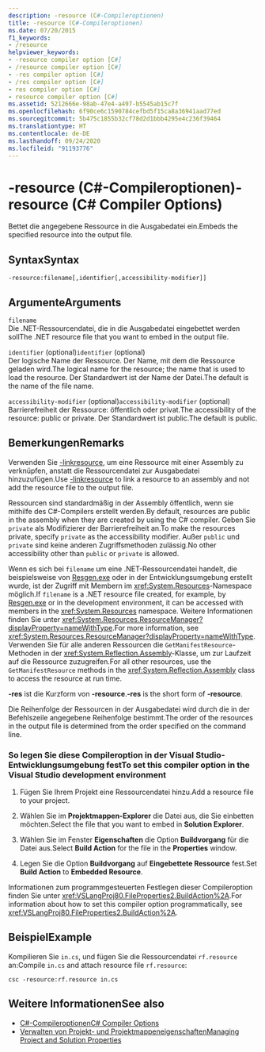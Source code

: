 ```yaml
---
description: -resource (C#-Compileroptionen)
title: -resource (C#-Compileroptionen)
ms.date: 07/20/2015
f1_keywords:
- /resource
helpviewer_keywords:
- -resource compiler option [C#]
- /resource compiler option [C#]
- -res compiler option [C#]
- /res compiler option [C#]
- res compiler option [C#]
- resource compiler option [C#]
ms.assetid: 5212666e-98ab-47e4-a497-b5545ab15c7f
ms.openlocfilehash: 6f90ce6c1590784cefbd5f15ca8a36941aad77ed
ms.sourcegitcommit: 5b475c1855b32cf78d2d1bbb4295e4c236f39464
ms.translationtype: HT
ms.contentlocale: de-DE
ms.lasthandoff: 09/24/2020
ms.locfileid: "91193776"
---
```

# <a name="-resource-c-compiler-options"></a><span data-ttu-id="ee2d3-103">-resource (C#-Compileroptionen)</span><span class="sxs-lookup"><span data-stu-id="ee2d3-103">-resource (C# Compiler Options)</span></span>

<span data-ttu-id="ee2d3-104">Bettet die angegebene Ressource in die Ausgabedatei ein.</span><span class="sxs-lookup"><span data-stu-id="ee2d3-104">Embeds the specified resource into the output file.</span></span>  
  
## <a name="syntax"></a><span data-ttu-id="ee2d3-105">Syntax</span><span class="sxs-lookup"><span data-stu-id="ee2d3-105">Syntax</span></span>  
  
```console  
-resource:filename[,identifier[,accessibility-modifier]]  
```  
  
## <a name="arguments"></a><span data-ttu-id="ee2d3-106">Argumente</span><span class="sxs-lookup"><span data-stu-id="ee2d3-106">Arguments</span></span>  

 `filename`  
 <span data-ttu-id="ee2d3-107">Die .NET-Ressourcendatei, die in die Ausgabedatei eingebettet werden soll</span><span class="sxs-lookup"><span data-stu-id="ee2d3-107">The .NET resource file that you want to embed in the output file.</span></span>  
  
 <span data-ttu-id="ee2d3-108">`identifier` (optional)</span><span class="sxs-lookup"><span data-stu-id="ee2d3-108">`identifier` (optional)</span></span>  
 <span data-ttu-id="ee2d3-109">Der logische Name der Ressource. Der Name, mit dem die Ressource geladen wird.</span><span class="sxs-lookup"><span data-stu-id="ee2d3-109">The logical name for the resource; the name that is used to load the resource.</span></span> <span data-ttu-id="ee2d3-110">Der Standardwert ist der Name der Datei.</span><span class="sxs-lookup"><span data-stu-id="ee2d3-110">The default is the name of the file name.</span></span>  
  
 <span data-ttu-id="ee2d3-111">`accessibility-modifier` (optional)</span><span class="sxs-lookup"><span data-stu-id="ee2d3-111">`accessibility-modifier` (optional)</span></span>  
 <span data-ttu-id="ee2d3-112">Barrierefreiheit der Ressource: öffentlich oder privat.</span><span class="sxs-lookup"><span data-stu-id="ee2d3-112">The accessibility of the resource: public or private.</span></span> <span data-ttu-id="ee2d3-113">Der Standardwert ist public.</span><span class="sxs-lookup"><span data-stu-id="ee2d3-113">The default is public.</span></span>  
  
## <a name="remarks"></a><span data-ttu-id="ee2d3-114">Bemerkungen</span><span class="sxs-lookup"><span data-stu-id="ee2d3-114">Remarks</span></span>  

 <span data-ttu-id="ee2d3-115">Verwenden Sie [-linkresource](./linkresource-compiler-option.md), um eine Ressource mit einer Assembly zu verknüpfen, anstatt die Ressourcendatei zur Ausgabedatei hinzuzufügen.</span><span class="sxs-lookup"><span data-stu-id="ee2d3-115">Use [-linkresource](./linkresource-compiler-option.md) to link a resource to an assembly and not add the resource file to the output file.</span></span>  
  
 <span data-ttu-id="ee2d3-116">Ressourcen sind standardmäßig in der Assembly öffentlich, wenn sie mithilfe des C#-Compilers erstellt werden.</span><span class="sxs-lookup"><span data-stu-id="ee2d3-116">By default, resources are public in the assembly when they are created by using the C# compiler.</span></span> <span data-ttu-id="ee2d3-117">Geben Sie `private` als Modifizierer der Barrierefreiheit an.</span><span class="sxs-lookup"><span data-stu-id="ee2d3-117">To make the resources private, specify `private` as the accessibility modifier.</span></span> <span data-ttu-id="ee2d3-118">Außer `public` und `private` sind keine anderen Zugriffsmethoden zulässig.</span><span class="sxs-lookup"><span data-stu-id="ee2d3-118">No other accessibility other than `public` or `private` is allowed.</span></span>  
  
 <span data-ttu-id="ee2d3-119">Wenn es sich bei `filename` um eine .NET-Ressourcendatei handelt, die beispielsweise von [Resgen.exe](../../../framework/tools/resgen-exe-resource-file-generator.md) oder in der Entwicklungsumgebung erstellt wurde, ist der Zugriff mit Membern im <xref:System.Resources>-Namespace möglich.</span><span class="sxs-lookup"><span data-stu-id="ee2d3-119">If `filename` is a .NET resource file created, for example, by [Resgen.exe](../../../framework/tools/resgen-exe-resource-file-generator.md) or in the development environment, it can be accessed with members in the <xref:System.Resources> namespace.</span></span> <span data-ttu-id="ee2d3-120">Weitere Informationen finden Sie unter <xref:System.Resources.ResourceManager?displayProperty=nameWithType>.</span><span class="sxs-lookup"><span data-stu-id="ee2d3-120">For more information, see <xref:System.Resources.ResourceManager?displayProperty=nameWithType>.</span></span> <span data-ttu-id="ee2d3-121">Verwenden Sie für alle anderen Ressourcen die `GetManifestResource`-Methoden in der <xref:System.Reflection.Assembly>-Klasse, um zur Laufzeit auf die Ressource zuzugreifen.</span><span class="sxs-lookup"><span data-stu-id="ee2d3-121">For all other resources, use the `GetManifestResource` methods in the <xref:System.Reflection.Assembly> class to access the resource at run time.</span></span>  
  
 <span data-ttu-id="ee2d3-122">**-res** ist die Kurzform von **-resource**.</span><span class="sxs-lookup"><span data-stu-id="ee2d3-122">**-res** is the short form of **-resource**.</span></span>  
  
 <span data-ttu-id="ee2d3-123">Die Reihenfolge der Ressourcen in der Ausgabedatei wird durch die in der Befehlszeile angegebene Reihenfolge bestimmt.</span><span class="sxs-lookup"><span data-stu-id="ee2d3-123">The order of the resources in the output file is determined from the order specified on the command line.</span></span>  
  
### <a name="to-set-this-compiler-option-in-the-visual-studio-development-environment"></a><span data-ttu-id="ee2d3-124">So legen Sie diese Compileroption in der Visual Studio-Entwicklungsumgebung fest</span><span class="sxs-lookup"><span data-stu-id="ee2d3-124">To set this compiler option in the Visual Studio development environment</span></span>  
  
1. <span data-ttu-id="ee2d3-125">Fügen Sie Ihrem Projekt eine Ressourcendatei hinzu.</span><span class="sxs-lookup"><span data-stu-id="ee2d3-125">Add a resource file to your project.</span></span>  
  
2. <span data-ttu-id="ee2d3-126">Wählen Sie im **Projektmappen-Explorer** die Datei aus, die Sie einbetten möchten.</span><span class="sxs-lookup"><span data-stu-id="ee2d3-126">Select the file that you want to embed in **Solution Explorer**.</span></span>  
  
3. <span data-ttu-id="ee2d3-127">Wählen Sie im Fenster **Eigenschaften** die Option **Buildvorgang** für die Datei aus.</span><span class="sxs-lookup"><span data-stu-id="ee2d3-127">Select **Build Action** for the file in the **Properties** window.</span></span>  
  
4. <span data-ttu-id="ee2d3-128">Legen Sie die Option **Buildvorgang** auf **Eingebettete Ressource** fest.</span><span class="sxs-lookup"><span data-stu-id="ee2d3-128">Set **Build Action** to **Embedded Resource**.</span></span>  
  
 <span data-ttu-id="ee2d3-129">Informationen zum programmgesteuerten Festlegen dieser Compileroption finden Sie unter <xref:VSLangProj80.FileProperties2.BuildAction%2A>.</span><span class="sxs-lookup"><span data-stu-id="ee2d3-129">For information about how to set this compiler option programmatically, see <xref:VSLangProj80.FileProperties2.BuildAction%2A>.</span></span>  
  
## <a name="example"></a><span data-ttu-id="ee2d3-130">Beispiel</span><span class="sxs-lookup"><span data-stu-id="ee2d3-130">Example</span></span>  

 <span data-ttu-id="ee2d3-131">Kompilieren Sie `in.cs`, und fügen Sie die Ressourcendatei `rf.resource` an:</span><span class="sxs-lookup"><span data-stu-id="ee2d3-131">Compile `in.cs` and attach resource file `rf.resource`:</span></span>  
  
```console  
csc -resource:rf.resource in.cs  
```  
  
## <a name="see-also"></a><span data-ttu-id="ee2d3-132">Weitere Informationen</span><span class="sxs-lookup"><span data-stu-id="ee2d3-132">See also</span></span>

- [<span data-ttu-id="ee2d3-133">C#-Compileroptionen</span><span class="sxs-lookup"><span data-stu-id="ee2d3-133">C# Compiler Options</span></span>](./index.md)
- [<span data-ttu-id="ee2d3-134">Verwalten von Projekt- und Projektmappeneigenschaften</span><span class="sxs-lookup"><span data-stu-id="ee2d3-134">Managing Project and Solution Properties</span></span>](/visualstudio/ide/managing-project-and-solution-properties)
